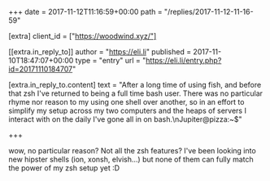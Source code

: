 +++
date = 2017-11-12T11:16:59+00:00
path = "/replies/2017-11-12-11-16-59"

[extra]
client_id = ["https://woodwind.xyz/"]

[[extra.in_reply_to]]
author = "https://eli.li"
published = 2017-11-10T18:47:07+00:00
type = "entry"
url = "https://eli.li/entry.php?id=20171110184707"

[extra.in_reply_to.content]
text = "After a long time of using fish, and before that zsh I've returned to being a full time bash user. There was no particular rhyme nor reason to my using one shell over another, so in an effort to simplify my setup across my two computers and the heaps of servers I interact with on the daily I've gone all in on bash.\nJupiter@pizza:~$"

+++

wow, no particular reason? Not all the zsh features? I've been looking into new hipster shells (ion, xonsh, elvish…) but none of them can fully match the power of my zsh setup yet :D